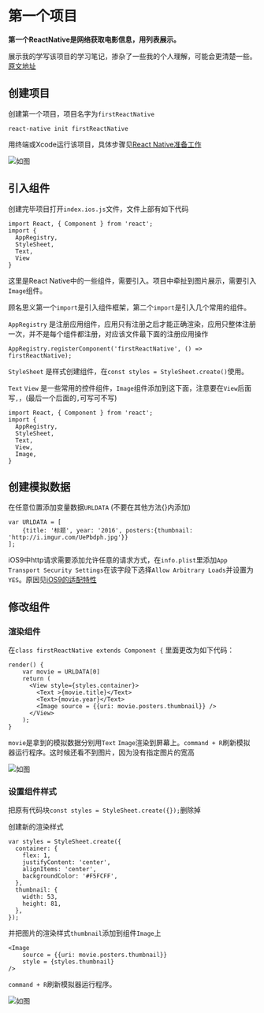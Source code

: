 # 第一个项目

**第一个ReactNative是网络获取电影信息，用列表展示。**

展示我的学写该项目的学习笔记，掺杂了一些我的个人理解，可能会更清楚一些。[原文地址](https://github.com/reactnativecn/react-native-docs-cn/blob/master/docs/0.28/sample-application-movies.md)

## 创建项目

创建第一个项目，项目名字为`firstReactNative`

```
react-native init firstReactNative
```

用终端或Xcode运行该项目，具体步骤见[React Native准备工作](https://github.com/mxdios/notebook/blob/master/ReactNative%E5%87%86%E5%A4%87%E5%B7%A5%E4%BD%9C.md)

![如图](http://oalg33nuc.bkt.clouddn.com/image/rn1.png)

## 引入组件

创建完毕项目打开`index.ios.js`文件，文件上部有如下代码

```
import React, { Component } from 'react';
import {
  AppRegistry,
  StyleSheet,
  Text,
  View
} 
```
这里是React Native中的一些组件，需要引入。项目中牵扯到图片展示，需要引入`Image`组件。

顾名思义第一个`import`是引入组件框架，第二个`import`是引入几个常用的组件。

`AppRegistry` 是注册应用组件，应用只有注册之后才能正确渲染，应用只整体注册一次，并不是每个组件都注册，对应该文件最下面的注册应用操作

```
AppRegistry.registerComponent('firstReactNative', () => firstReactNative);
```

`StyleSheet` 是样式创建组件，在`const styles = StyleSheet.create()`使用。

`Text` `View` 是一些常用的控件组件，`Image`组件添加到这下面，注意要在`View`后面写`,`，(最后一个后面的`,`可写可不写)

```
import React, { Component } from 'react';
import {
  AppRegistry,
  StyleSheet,
  Text,
  View,
  Image,
} 
```

## 创建模拟数据

在任意位置添加变量数据`URLDATA` (不要在其他方法{}内添加)

```
var URLDATA = [
	{title: '标题', year: '2016', posters:{thumbnail: 'http://i.imgur.com/UePbdph.jpg'}}
];
```

iOS9中http请求需要添加允许任意的请求方式，在`info.plist`里添加`App Transport Security Settings`在该字段下选择`Allow Arbitrary Loads`并设置为`YES`。原因见[iOS9的适配特性](https://github.com/mxdios/notebook/blob/master/ios9%E7%9A%84%E9%80%82%E9%85%8D%E7%89%B9%E6%80%A7.md)

## 修改组件

### 渲染组件

在`class firstReactNative extends Component {` 里面更改为如下代码：

```
render() {
    var movie = URLDATA[0]
    return (
      <View style={styles.container}>
        <Text >{movie.title}</Text>
        <Text>{movie.year}</Text>
        <Image source = {{uri: movie.posters.thumbnail}} />
      </View>
    );
}
```

`movie`是拿到的模拟数据分别用`Text` `Image`渲染到屏幕上。`command + R`刷新模拟器运行程序。这时候还看不到图片，因为没有指定图片的宽高

![如图](http://oalg33nuc.bkt.clouddn.com/image/rn2.png)

### 设置组件样式

把原有代码块`const styles = StyleSheet.create({});`删除掉

创建新的渲染样式

```
var styles = StyleSheet.create({
  container: {
    flex: 1,
    justifyContent: 'center',
    alignItems: 'center',
    backgroundColor: '#F5FCFF',
  },
  thumbnail: {
    width: 53,
    height: 81,
  },
});
```

并把图片的渲染样式`thumbnail`添加到组件`Image`上

```
<Image 
	source = {{uri: movie.posters.thumbnail}}
	style = {styles.thumbnail}
/>
```

`command + R`刷新模拟器运行程序。

![如图](http://oalg33nuc.bkt.clouddn.com/image/rn3.png)